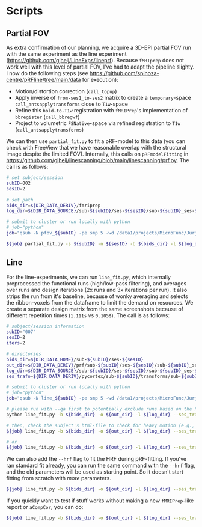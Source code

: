 # Scripts

## Partial FOV

As extra confirmation of our planning, we acquire a 3D-EPI partial FOV run with the same experiment as the line experiment (https://github.com/gjheij/LineExps/lineprf). Because `fMRIprep` does not work well with this level of partial FOV, I've had to adapt the pipeline slighty. I now do the following steps (see https://github.com/spinoza-centre/pRFline/tree/main/data for execution):
- Motion/distortion correction (`call_topup`)
- Apply inverse of `from-ses1_to-ses2` matrix to create a `temporary`-space `call_antsapplytransforms` close to `T1w`-space
- Refine this `bold-to-T1w` registration with `fMRIPrep`'s implementation of `bbregister` (`call_bbregwf`)
- Project to volumetric `FSNative`-space via refined registration to `T1w` (`call_antsapplytransforms`)

We can then use `partial_fit.py` to fit a pRF-model to this data (you can check with FreeView that we have reasonable overlap with the structural image despite the limited FOV). Internally, this calls on `pRFmodelFitting` in https://github.com/gjheij/linescanning/blob/main/linescanning/prf.py. The call is as follows:

```bash
# set subject/session
subID=002
sesID=2

# set path
bids_dir=${DIR_DATA_DERIV}/fmriprep
log_dir=${DIR_DATA_SOURCE}/sub-${subID}/ses-${sesID}/sub-${subID}_ses-${sesID}_task-pRF_run-imgs

# submit to cluster or run locally with python
# job="python"
job="qsub -N pfov_${subID} -pe smp 5 -wd /data1/projects/MicroFunc/Jurjen/programs/project_repos/pRFline/logs"

${job} partial_fit.py -s ${subID} -n ${sesID} -b ${bids_dir} -l ${log_dir} -v --fsnative # fit with fsnative
```

## Line

For the line-experiments, we can run `line_fit.py`, which internally preprocessed the functional runs (high/low-pass filtering), and averages over runs and design iterations (2x runs and 3x iterations per run). It also strips the run from it's baseline, because of wonky averaging and selects the ribbon-voxels from the dataframe to limit the demand on resources. We create a separate design matrix from the same screenshots because of different repetition times (`1.111s` vs `0.105`s). The call is as follows:

```bash
# subject/session information
subID="007"
sesID=2
iters=2

# directories
bids_dir=${DIR_DATA_HOME}/sub-${subID}/ses-${sesID}
out_dir=${DIR_DATA_DERIV}/prf/sub-${subID}/ses-${sesID}/sub-${subID}_ses-${sesID}_task-pRF
log_dir=${DIR_DATA_SOURCE}/sub-${subID}/ses-${sesID}/sub-${subID}_ses-${sesID}_task-pRF_run-imgs
ses_trafo=${DIR_DATA_DERIV}/pycortex/sub-${subID}/transforms/sub-${subID}_from-ses1_to-ses${sesID}_rec-motion1_desc-genaff.mat

# submit to cluster or run locally with python
# job="python"
job="qsub -N line_${subID} -pe smp 5 -wd /data1/projects/MicroFunc/Jurjen/programs/project_repos/pRFline/logs"

# please run with --qa first to potentially exclude runs based on the heuristics in the report
python line_fit.py -b ${bids_dir} -o ${out_dir} -l ${log_dir} --ses_trafo ${ses_trafo} -i ${iters} --verbose --qa

# then, check the subject's html-file to check for heavy motion (e.g., coughing). Exclude those runs using:
${job} line_fit.py -b ${bids_dir} -o ${out_dir} -l ${log_dir} --ses_trafo ${ses_trafo} -i ${iters} --verbose --exclude 4 # excludes run-4

# or
${job} line_fit.py -b ${bids_dir} -o ${out_dir} -l ${log_dir} --ses_trafo ${ses_trafo} -i ${iters} --verbose --exclude 2,3 # excludes run-2/3
```

We can also add the `--hrf` flag to fit the HRF during pRF-fitting. If you've ran standard fit already, you can run the same command with the `--hrf` flag, and the old parameters will be used as starting point. So it doesn't start fitting from scratch with _more_ parameters.
```bash
${job} line_fit.py -b ${bids_dir} -o ${out_dir} -l ${log_dir} --ses_trafo ${ses_trafo} -i ${iters} --verbose --hrf
```

If you quickly want to test if stuff works without making a new `fMRIPrep`-like report or `aCompCor`, you can do:
```bash
${job} line_fit.py -b ${bids_dir} -o ${out_dir} -l ${log_dir} --ses_trafo ${ses_trafo} -i ${iters} --verbose --hrf --no_acompcor --no_report
```

